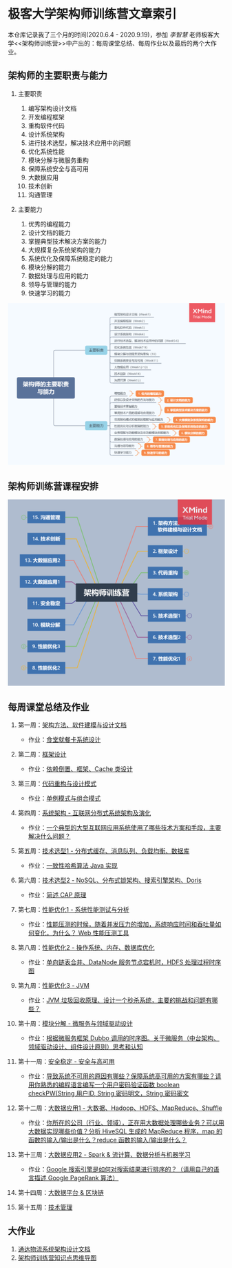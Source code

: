 # 极客大学架构师训练营文章索引

本仓库记录我了三个月的时间(2020.6.4 - 2020.9.19)，参加 *李智慧* 老师极客大学<<架构师训练营>>中产出的：每周课堂总结、每周作业以及最后的两个大作业。

## 架构师的主要职责与能力

1. 主要职责

    1. 编写架构设计文档
    2. 开发编程框架
    3. 重构软件代码
    4. 设计系统架构
    5. 进行技术选型，解决技术应用中的问题
    6. 优化系统性能
    7. 模块分解与微服务重构
    8. 保障系统安全与高可用
    9. 大数据应用
    10. 技术创新
    11. 沟通管理

2. 主要能力

    1. 优秀的编程能力
    2. 设计文档的能力
    3. 掌握典型技术解决方案的能力
    4. 大规模复杂系统架构的能力
    5. 系统优化及保障系统稳定的能力
    6. 模块分解的能力
    7. 数据处理与应用的能力
    8. 领导与管理的能力
    9. 快速学习的能力

![主要职责&主要能力](Pictures/responsibilities-capabilities.png)

## 架构师训练营课程安排

![课程安排](Pictures/learning-plan.png)

## 每周课堂总结及作业

1. 第一周：[架构方法、软件建模与设计文档](https://xie.infoq.cn/article/70429a1f8f0b5bb11e12451d9)
    - 作业：[食堂就餐卡系统设计](https://xie.infoq.cn/article/2ca146c591ab0572c5bb3c474)

2. 第二周：[框架设计](https://xie.infoq.cn/article/bf7de21f6c51cbf743ade77e9)
    - 作业：[依赖倒置、框架、Cache 类设计](https://xie.infoq.cn/article/aa30761528d97d4fb47074c14)

3. 第三周：[代码重构与设计模式](https://xie.infoq.cn/article/9d9bd7782c16bed4dcde3a28e)
    - 作业：[单例模式与组合模式](https://xie.infoq.cn/article/25f8f0ef4fc0e9a60f2235448)

4. 第四周：[系统架构 - 互联网分布式系统架构及演化](https://xie.infoq.cn/article/a20e190b9a97ae0b813233cb9)
    - 作业：[一个典型的大型互联网应用系统使用了哪些技术方案和手段，主要解决什么问题？](https://xie.infoq.cn/article/e0c95b21930507952325ad08a)

5. 第五周：[技术选型1 - 分布式缓存、消息队列、负载均衡、数据库](https://xie.infoq.cn/article/a429ed3bad437c36b7d98eac0)
    - 作业：[一致性哈希算法 Java 实现](https://xie.infoq.cn/article/2b08edc4ab9ed4875178c9341)

6. 第六周：[技术选型2 - NoSQL、分布式锁架构、搜索引擎架构、Doris](https://xie.infoq.cn/article/373a324dc2c8606fc43090090)
    - 作业：[简述 CAP 原理](https://xie.infoq.cn/article/6c0046276fe68031103f3c893)

7. 第七周：[性能优化1 - 系统性能测试与分析](https://xie.infoq.cn/article/0c1d6ebe17de32a140c4c26f8)
    - 作业：[性能压测的时候，随着并发压力的增加，系统响应时间和吞吐量如何变化，为什么？ Web 性能压测工具](https://xie.infoq.cn/article/646fbd77d2ab24bedada5b423)

8. 第八周：[性能优化2 - 操作系统、内存、数据库优化](https://xie.infoq.cn/article/09a8732eab55fb5d9ec074f7c)
    - 作业：[单向链表合并、DataNode 服务节点宕机时，HDFS 处理过程时序图](https://xie.infoq.cn/article/2c53eefda56dc5c51c8f712c0)

9. 第九周：[性能优化3 - JVM](https://xie.infoq.cn/article/ee8842f193e0984c67daaaa9a)
    - 作业：[JVM 垃圾回收原理、设计一个秒杀系统，主要的挑战和问题有哪些？](https://xie.infoq.cn/article/7262e012fec6ae144c7706cbf)

10. 第十周：[模块分解 - 微服务与领域驱动设计](https://xie.infoq.cn/article/ba366bae4f1c4866781ae05ad)
    - 作业：[根据微服务框架 Dubbo 调用的时序图。关于微服务（中台架构、领域驱动设计、组件设计原则）思考和认知](https://xie.infoq.cn/article/fbc89afae0c27b30e7a02c24e)

11. 第十一周：[安全稳定 - 安全与高可用](https://xie.infoq.cn/article/7cfb810fc4fbd871acd71c58c)
    - 作业：[导致系统不可用的原因有哪些？保障系统高可用的方案有哪些？请用你熟悉的编程语言编写一个用户密码验证函数 boolean checkPW(String 用户ID, String 密码明文，String 密码密文](https://xie.infoq.cn/article/e8562c21b212e9bd6b7bd02f4)

12. 第十二周：[大数据应用1 - 大数据、Hadoop、HDFS、MapReduce、Shuffle](https://xie.infoq.cn/article/b2ff44c8f2e46047407ca3cf8)
    - 作业：[你所在的公司（行业、领域），正在用大数据处理哪些业务？可以用大数据实现哪些价值？分析 HiveSQL 生成的 MapReduce 程序，map 的函数的输入/输出是什么？reduce 函数的输入/输出是什么？](https://xie.infoq.cn/article/342eeb139098d45fbeb967f55)

13. 第十三周：[大数据应用2 - Spark & 流计算、数据分析与机器学习](https://xie.infoq.cn/article/38c8314c63cae7d110909629b)
    - 作业：[Google 搜索引擎是如何对搜索结果进行排序的？（请用自己的语言描述 Google PageRank 算法）](https://xie.infoq.cn/article/02f2d74f4f23e7cdf270a0edd)

14. 第十四周：[大数据平台 & 区块链](https://xie.infoq.cn/article/5bba1fdc432342dc177e2def3)

15. 第十五周：[技术管理](https://xie.infoq.cn/article/a02f979722f83df8c67321561)

## 大作业

1. [通达物流系统架构设计文档](https://xie.infoq.cn/article/3f3f5db1960ec52bc07ed65dd)
2. [架构师训练营知识点思维导图](https://xie.infoq.cn/article/a9a2c1829b6393facdaa91a43)
